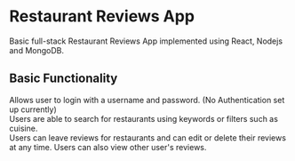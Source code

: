 # Restaurant Reviews App

Basic full-stack Restaurant Reviews App implemented using React, Nodejs and MongoDB.  

## Basic Functionality
Allows user to login with a username and password. (No Authentication set up currently)  
Users are able to search for restaurants using keywords or filters such as cuisine.  
Users can leave reviews for restaurants and can edit or delete their reviews at any time.
Users can also view other user's reviews.

